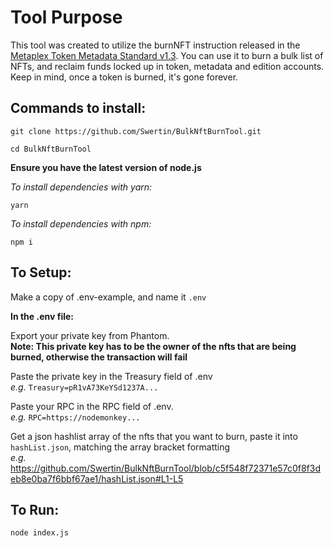 # Tool Purpose
This tool was created to utilize the burnNFT instruction released in the [Metaplex Token Metadata Standard v1.3](https://docs.metaplex.com/programs/token-metadata/changelog/v1.3). You can use it to burn a bulk list of NFTs, and reclaim funds locked up in token, metadata and edition accounts. Keep in mind, once a token is burned, it's gone forever.

## Commands to install:

`git clone https://github.com/Swertin/BulkNftBurnTool.git`

`cd BulkNftBurnTool`

**Ensure you have the latest version of node.js**

*To install dependencies with yarn:*

`yarn`

*To install dependencies with npm:*

`npm i`


## To Setup:

Make a copy of .env-example, and name it `.env`

**In the .env file:**<br/>

Export your private key from Phantom.
<br/>**Note: This private key has to be the owner of the nfts that are being burned, otherwise the transaction will fail**

Paste the private key in the Treasury field of .env
<br/>*e.g.* `Treasury=pR1vA73KeYSd1237A...`

Paste your RPC in the RPC field of .env. 
<br/>*e.g.* `RPC=https://nodemonkey...`

Get a json hashlist array of the nfts that you want to burn, paste it into `hashList.json`, matching the array bracket formatting
<br/>*e.g.* https://github.com/Swertin/BulkNftBurnTool/blob/c5f548f72371e57c0f8f3deb8e0ba7f6bbf67ae1/hashList.json#L1-L5


## To Run:

`node index.js`
